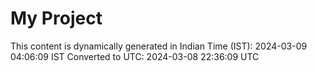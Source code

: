 # My Project

This content is dynamically generated in Indian Time (IST): 2024-03-09 04:06:09 IST
Converted to UTC: 2024-03-08 22:36:09 UTC
